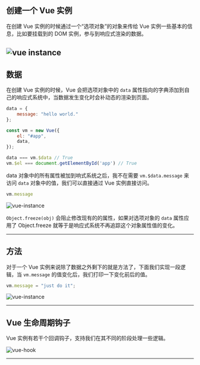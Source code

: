 ## 创建一个 Vue 实例
在创建 Vue 实例的时候通过一个“选项对象”的对象来传给 Vue 实例一些基本的信息，比如要挂载到的 DOM 实例，参与到响应式渲染的数据。

![vue instance](static/2020-27/sqlpy-const-floding.jpg)
---


## 数据
在创建 Vue 实例的时候，Vue 会把选项对象中的 `data` 属性指向的字典添加到自己的响应式系统中，当数据发生变化时会补动态的渲染到页面。
```js
data = {
    message: "hello world."
};

const vm = new Vue({
    el: "#app",
    data,
});

data === vm.$data // True
vm.$el === document.getElementById('app') // True
```
data 对象中的所有属性被加到响式系统之后，我不在需要 `vm.$data.message` 来访问 `data` 对象中的值，我们可以直接通过 Vue 实例直接访问。
```js
vm.message
```

![vue-instance](static/2021-01/vue-message.jpeg)

`Object.freeze(obj)` 会阻止修改现有的的属性，如果对选项对象的 `data` 属性应用了 Object.freeze 就等于是响应式系统不再追踪这个对象属性值的变化。

---

## 方法
对于一个 Vue 实例来说除了数据之外剩下的就是方法了，下面我们实现一段逻辑，当 `vm.message` 的值变化后，我们打印一下变化前后的值。
```js
vm.message = "just do it";
```
![vue-instance](static/2021-01/vue-function.jpeg)

---

## Vue 生命周期钩子

Vue 实例有若干个回调钩子，支持我们在其不同的阶段处理一些逻辑。

![vue-hook](https://cn.vuejs.org/images/lifecycle.png)

---